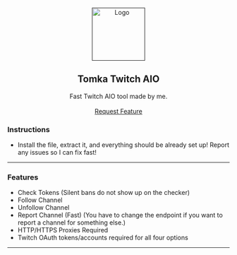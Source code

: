 <div id="top"></div>

<br/>
<div align="center">
  <a href="">
    <img src="https://i.imgur.com/ryerF6W.png" alt="Logo" width="120" height="120">
  </a>
  
  <h2 align="center">Tomka Twitch AIO</h3>

  <p align="center">
    Fast Twitch AIO tool made by me. 
    <br />
    <br />
    <a href="https://github.com/tomkadevelopment/issues>Report Bug</a>
    ·
    <a href="">Request Feature</a>
  </p>
</div>
  
  
### Instructions
*  Install the file, extract it, and everything should be already set up! Report any issues so I can fix fast!
---------------------------------------

### Features
* Check Tokens (Silent bans do not show up on the checker)
* Follow Channel 
* Unfollow Channel
* Report Channel (Fast) (You have to change the endpoint if you want to report a channel for something else.)
* HTTP/HTTPS Proxies Required 
* Twitch OAuth tokens/accounts required for all four options

---------------------------------------
